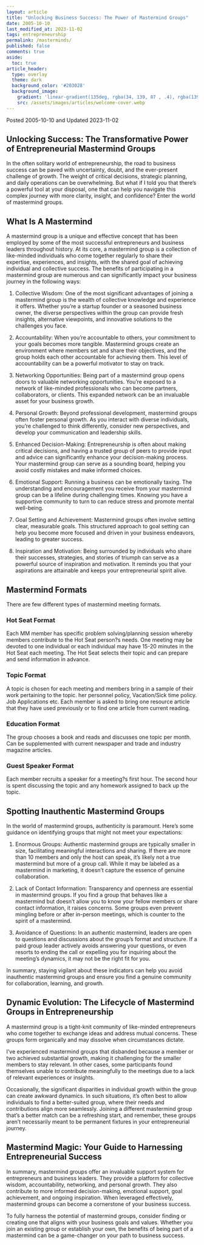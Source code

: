 ```yaml
---
layout: article
title: "Unlocking Business Success: The Power of Mastermind Groups"
date: 2005-10-10
last_modified_at: 2023-11-02
tags: entrepreneurship
permalink: /masterminds/
published: false
comments: true
aside:
  toc: true
article_header:
  type: overlay
  theme: dark
  background_color: '#203028'
  background_image:
    gradient: 'linear-gradient(135deg, rgba(34, 139, 87 , .4), rgba(139, 34, 139, .4))'
    src: /assets/images/articles/welcome-cover.webp
---
```

Posted 2005-10-10 and Updated 2023-11-02

## Unlocking Success: The Transformative Power of Entrepreneurial Mastermind Groups
In the often solitary world of entrepreneurship, the road to business success can be paved with uncertainty, doubt, and the ever-present challenge of growth. The weight of critical decisions, strategic planning, and daily operations can be overwhelming. But what if I told you that there’s a powerful tool at your disposal, one that can help you navigate this complex journey with more clarity, insight, and confidence? Enter the world of mastermind groups.

## What Is A Mastermind
A mastermind group is a unique and effective concept that has been employed by some of the most successful entrepreneurs and business leaders throughout history. At its core, a mastermind group is a collection of like-minded individuals who come together regularly to share their expertise, experiences, and insights, with the shared goal of achieving individual and collective success. The benefits of participating in a mastermind group are numerous and can significantly impact your business journey in the following ways:

1. Collective Wisdom:
One of the most significant advantages of joining a mastermind group is the wealth of collective knowledge and experience it offers. Whether you’re a startup founder or a seasoned business owner, the diverse perspectives within the group can provide fresh insights, alternative viewpoints, and innovative solutions to the challenges you face.

2. Accountability:
When you’re accountable to others, your commitment to your goals becomes more tangible. Mastermind groups create an environment where members set and share their objectives, and the group holds each other accountable for achieving them. This level of accountability can be a powerful motivator to stay on track.

3. Networking Opportunities:
Being part of a mastermind group opens doors to valuable networking opportunities. You’re exposed to a network of like-minded professionals who can become partners, collaborators, or clients. This expanded network can be an invaluable asset for your business growth.

4. Personal Growth:
Beyond professional development, mastermind groups often foster personal growth. As you interact with diverse individuals, you’re challenged to think differently, consider new perspectives, and develop your communication and leadership skills.

5. Enhanced Decision-Making:
Entrepreneurship is often about making critical decisions, and having a trusted group of peers to provide input and advice can significantly enhance your decision-making process. Your mastermind group can serve as a sounding board, helping you avoid costly mistakes and make informed choices.

6. Emotional Support:
Running a business can be emotionally taxing. The understanding and encouragement you receive from your mastermind group can be a lifeline during challenging times. Knowing you have a supportive community to turn to can reduce stress and promote mental well-being.

7. Goal Setting and Achievement:
Mastermind groups often involve setting clear, measurable goals. This structured approach to goal setting can help you become more focused and driven in your business endeavors, leading to greater success.

8. Inspiration and Motivation:
Being surrounded by individuals who share their successes, strategies, and stories of triumph can serve as a powerful source of inspiration and motivation. It reminds you that your aspirations are attainable and keeps your entrepreneurial spirit alive.

## Mastermind Formats
There are few different types of mastermind meeting formats.

### Hot Seat Format
Each MM member has specific problem solving/planning session whereby members contribute to the Hot Seat person?s needs. One meeting may be devoted to one individual or each individual may have 15-20 minutes in the Hot Seat each meeting. The Hot Seat selects their topic and can prepare and send information in advance.

### Topic Format
A topic is chosen for each meeting and members bring in a sample of their work pertaining to the topic. her personnel policy, Vacation/Sick time policy. Job Applications etc. Each member is asked to bring one resource article that they have used previously or to find one article from current reading.

### Education Format
The group chooses a book and reads and discusses one topic per month. Can be supplemented with current newspaper and trade and industry magazine articles.

### Guest Speaker Format
Each member recruits a speaker for a meeting?s first hour. The second hour is spent discussing the topic and any homework assigned to back up the topic.

## Spotting Inauthentic Mastermind Groups
In the world of mastermind groups, authenticity is paramount. Here’s some guidance on identifying groups that might not meet your expectations:

1. Enormous Groups:
Authentic mastermind groups are typically smaller in size, facilitating meaningful interactions and sharing. If there are more than 10 members and only the host can speak, it’s likely not a true mastermind but more of a group call. While it may be labeled as a mastermind in marketing, it doesn’t capture the essence of genuine collaboration.

2. Lack of Contact Information:
Transparency and openness are essential in mastermind groups.
If you find a group that behaves like a mastermind but doesn’t allow you to know your fellow members or share contact information, it raises concerns.  Some groups even prevent mingling before or after in-person meetings, which is counter to the spirit of a mastermind.

3. Avoidance of Questions:
In an authentic mastermind, leaders are open to questions and discussions about the group’s format and structure. If a paid group leader actively avoids answering your questions, or even resorts to ending the call or expelling you for inquiring about the meeting’s dynamics, it may not be the right fit for you.

In summary, staying vigilant about these indicators can help you avoid inauthentic mastermind groups and ensure you find a genuine community for collaboration, learning, and growth.

## Dynamic Evolution: The Lifecycle of Mastermind Groups in Entrepreneurship
A mastermind group is a tight-knit community of like-minded entrepreneurs who come together to exchange ideas and address mutual concerns. These groups form organically and may dissolve when circumstances dictate.

I’ve experienced mastermind groups that disbanded because a member or two achieved substantial growth, making it challenging for the smaller members to stay relevant. In other cases, some participants found themselves unable to contribute meaningfully to the meetings due to a lack of relevant experiences or insights.

Occasionally, the significant disparities in individual growth within the group can create awkward dynamics. In such situations, it’s often best to allow individuals to find a better-suited group, where their needs and contributions align more seamlessly. Joining a different mastermind group that’s a better match can be a refreshing start, and remember, these groups aren’t necessarily meant to be permanent fixtures in your entrepreneurial journey.

## Mastermind Magic: Your Guide to Harnessing Entrepreneurial Success
In summary, mastermind groups offer an invaluable support system for entrepreneurs and business leaders. They provide a platform for collective wisdom, accountability, networking, and personal growth. They also contribute to more informed decision-making, emotional support, goal achievement, and ongoing inspiration. When leveraged effectively, mastermind groups can become a cornerstone of your business success.

To fully harness the potential of mastermind groups, consider finding or creating one that aligns with your business goals and values. Whether you join an existing group or establish your own, the benefits of being part of a mastermind can be a game-changer on your path to business success.